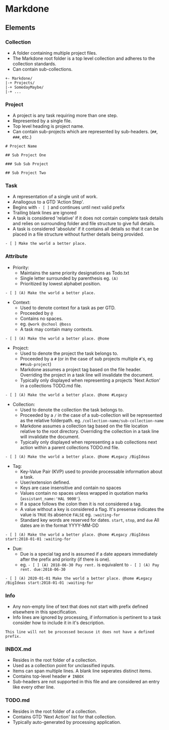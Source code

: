 # Markdone

## Elements

### Collection

- A folder containing multiple project files.
- The Markdone root folder is a top level collection and adheres to the collection standards.
- Can contain sub-collections.

```text
+- Markdone/
|-+ Projects/
|-+ SomedayMaybe/
|-+ ...
```

### Project

- A project is any task requiring more than one step.
- Represented by a single file.
- Top level heading is project name.
- Can contain sub-projects which are represented by sub-headers. (`##`, `###`, etc.)

```text
# Project Name

## Sub Project One

### Sub Sub Project

## Sub Project Two
```

### Task

- A representation of a single unit of work.
- Anallogous to a GTD 'Action Step'.
- Begins with `- [ ]` and continues until next valid prefix
- Trailing blank lines are ignored
- A task is considered 'relative' if it does not contain complete task details and relies on surrounding folder and file structure to give full details.
- A task is considered 'absolute' if it contains all details so that it can be placed in a file structure without further details being provided.

```text
- [ ] Make the world a better place.
```

### Attribute

- Priority:
  - Maintains the same priority designations as Todo.txt
  - Single letter surrounded by parenthesis eg. `(A)`
  - Prioritized by lowest alphabet position.

```text
- [ ] (A) Make the world a better place.
```

- Context:
  - Used to denote context for a task as per GTD.
  - Proceeded by `@`
  - Contains no spaces.
  - eg. `@work @school @boss`
  - A task may contain many contexts.

```text
- [ ] (A) Make the world a better place. @home
```

- Project:
  - Used to denote the project the task belongs to.
  - Proceeded by a `#` (or in the case of sub projects multiple `#`'s, eg `##sub-project`)
  - Markdone assumes a project tag based on the file header. Overriding the project in a task line will invalidate the document.
  - Typically only displayed when representing a projects 'Next Action' in a collections TODO.&#8203;md file.

```text
- [ ] (A) Make the world a better place. @home #Legacy
```

- Collection:
  - Used to denote the collection the task belongs to.
  - Proceeded by a `/` in the case of a sub-collection will be represented as the relative folderpath. eg. `/collection-name/sub-collection-name`
  - Markdone assumes a collection tag based on the file location relative to the root directory. Overriding the collection in a task line will invalidate the document.
  - Typically only displayed when representing a sub collections next action within a parent collections TODO.&#8203;md file.

```text
- [ ] (A) Make the world a better place. @home #Legacy /BigIdeas
```

- Tag:
  - Key-Value Pair (KVP) used to provide processable information about a task.
  - User/extension defined.
  - Keys are case insensitive and contain no spaces
  - Values contain no spaces unless wrapped in quotation marks (`assistant_name:'HAL 9000'`).
  - If a space follows the colon then it is not considered a tag.
  - A value without a key is considered a flag. It's presense indicates the value is `TRUE` its absence `FALSE` eg. `:waiting-for`
  - Standard key words are reserved for dates. `start`, `stop`, and `due` All dates are in the format YYYY-MM-DD

```text
- [ ] (A) Make the world a better place. @home #Legacy /BigIdeas start:2018-01-01 :waiting-for
```

- Due:
  - Due is a special tag and is assumed if a date appears immediately after the prefix and priority (if there is one).
  - eg. `- [ ] (A) 2018-06-30 Pay rent.` is equivalent to `- [ ] (A) Pay rent. due:2018-06-30`

```text
- [ ] (A) 2020-01-01 Make the world a better place. @home #Legacy /BigIdeas start:2018-01-01 :waiting-for
```

### Info

- Any non-empty line of text that does not start with prefix defined elsewhere in this specification.
- Info lines are ignored by processing, if information is pertinent to a task consider how to include it in it's description.

```text
This line will not be processed because it does not have a defined prefix.
```

### INBOX.&#8203;md <!--- Using zero width space character to prevent auto-linking -->

- Resides in the root folder of a collection.
- Used as a collection point for unclassified inputs.
- Items can span multiple lines. A blank line seperates distinct items.
- Contains top-level header `# INBOX`
- Sub-headers are not supported in this file and are considered an entry like every other line.

### TODO.&#8203;md <!--- Using zero width space character to prevent auto-linking -->

- Resides in the root folder of a collection.
- Contains GTD 'Next Action' list for that collection.
- Typically auto-generated by processing application.
